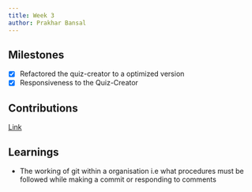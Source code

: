 ```yaml
---
title: Week 3
author: Prakhar Bansal
---
```


## Milestones

- [x] Refactored the quiz-creator to a optimized version
- [x] Responsiveness to the Quiz-Creator

## Contributions

[Link](https://github.com/avantifellows/quiz-creator/pull/9)

## Learnings

- The working of git within a organisation i.e what procedures must be followed while making a commit or responding to comments
